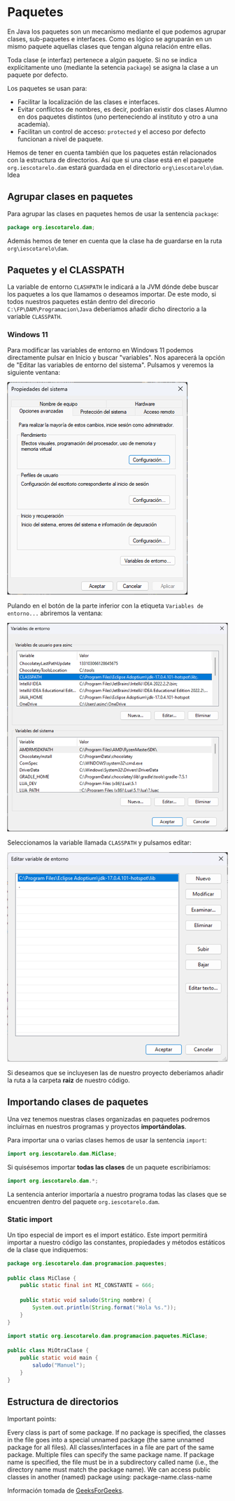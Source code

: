 # Paquetes

En Java los paquetes son un mecanismo mediante el que podemos agrupar clases, sub-paquetes e interfaces. Como es lógico se agruparán en un mismo paquete aquellas clases que tengan alguna relación entre ellas.

Toda clase (e interfaz) pertenece a algún paquete. Si no se indica explícitamente uno (mediante la setencia `package`) se asigna la clase a un paquete por defecto.

Los paquetes se usan para:

* Facilitar la localización de las clases e interfaces.
* Evitar conflictos de nombres, es decir, podrían existir dos clases Alumno en dos paquetes distintos (uno perteneciendo al instituto y otro a una academia).
* Facilitan un control de acceso: `protected` y el acceso por defecto funcionan a nivel de paquete.

Hemos de tener en cuenta también que los paquetes están relacionados con la estructura de directorios. Así que si una clase está en el paquete `org.iescotarelo.dam` estará guardada en el directorio `org\iescotarelo\dam`. Idea

## Agrupar clases en paquetes

Para agrupar las clases en paquetes hemos de usar la sentencia `package`:

```java
package org.iescotarelo.dam;
```

Además hemos de tener en cuenta que la clase ha de guardarse en la ruta `org\iescotarelo\dam`.

## Paquetes y el CLASSPATH

La variable de entorno `CLASHPATH` le indicará a la JVM dónde debe buscar los paquetes a los que llamamos o deseamos importar.
De este modo, si todos nuestros paquetes están dentro del direcorio `C:\FP\DAM\Programacion\Java` deberíamos añadir dicho directorio a la variable `CLASSPATH`.

### Windows 11

Para modificar las variables de entorno en Windows 11 podemos directamente pulsar en Inicio y buscar "variables". Nos aparecerá la opción de "Editar las variables de entorno del sistema". Pulsamos y veremos la siguiente ventana:

![Imagen de edición variables del sistema](./Imagenes/Editar_variables_sistema_00.png)

Pulando en el botón de la parte inferior con la etiqueta `Variables de entorno...` abriremos la ventana:

![Imagen de edición de variables paso dos](./Imagenes/Editar_variables_sistema_01.png)

Seleccionamos la variable llamada `CLASSPATH` y pulsamos editar:

![Imagen de edición de variables paso tres](./Imagenes/Editar_variables_sistema_02.png)

Si deseamos que se incluyesen las de nuestro proyecto deberíamos añadir la ruta a la carpeta **raiz** de nuestro código.

## Importando clases de paquetes

Una vez tenemos nuestras clases organizadas en paquetes podremos incluirnas en nuestros programas y proyectos **importándolas**.

Para importar una o varias clases hemos de usar la sentencia `import`:

```java
import org.iescotarelo.dam.MiClase;
```

Si quisésemos importar **todas las clases** de un paquete escribiríamos:

```java
import org.iescotarelo.dam.*;
```

La sentencia anterior importaría a nuestro programa todas las clases que se encuentren dentro del paquete `org.iescotarelo.dam`.

### Static import

Un tipo especial de import es el import estático. Este import permitirá importar a nuestro código las constantes, propiedades y métodos estáticos de la clase que indiquemos:

```java
package org.iescotarelo.dam.programacion.paquestes;

public class MiClase {
    public static final int MI_CONSTANTE = 666;

    public static void saludo(String nombre) {
        System.out.println(String.format("Hola %s."));
    }
}
```

```java
import static org.iescotarelo.dam.programacion.paquetes.MiClase;

public class MiOtraClase {
    public static void main {
        saludo("Manuel");
    }
}
```



## Estructura de directorios


Important points:

Every class is part of some package.
If no package is specified, the classes in the file goes into a special unnamed package (the same unnamed package for all files).
All classes/interfaces in a file are part of the same package. Multiple files can specify the same package name.
If package name is specified, the file must be in a subdirectory called name (i.e., the directory name must match the package name).
We can access public classes in another (named) package using: package-name.class-name

Información tomada de [GeeksForGeeks](https://www.geeksforgeeks.org/packages-in-java/).
